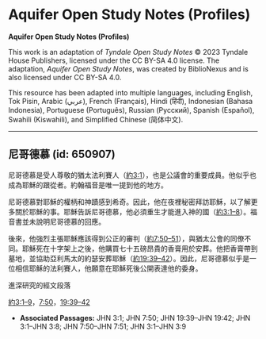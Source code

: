 # Aquifer Open Study Notes (Profiles)

**Aquifer Open Study Notes (Profiles)**

This work is an adaptation of *Tyndale Open Study Notes* © 2023 Tyndale House Publishers, licensed under the CC BY\-SA 4\.0 license. The adaptation, *Aquifer Open Study Notes*, was created by BiblioNexus and is also licensed under CC BY\-SA 4\.0\.

This resource has been adapted into multiple languages, including English, Tok Pisin, Arabic (عربي), French (Français), Hindi (हिंदी), Indonesian (Bahasa Indonesia), Portuguese (Português), Russian (Русский), Spanish (Español), Swahili (Kiswahili), and Simplified Chinese (简体中文).



--------------------------------

## 尼哥德慕 (id: 650907)

尼哥德慕是受人尊敬的猶太法利賽人（[約3:1](https://ref.ly/John3:1)），也是公議會的重要成員。他似乎也成為耶穌的跟從者。約翰福音是唯一提到他的地方。

尼哥德慕對耶穌的權柄和神蹟感到希奇。因此，他在夜裡秘密拜訪耶穌，以了解更多關於耶穌的事。耶穌告訴尼哥德慕，他必須重生才能進入神的國（[約3:1–8](https://ref.ly/John3:1-John3:8)）。福音書並未說明尼哥德慕的回應。

後來，他強烈主張耶穌應該得到公正的審判（[約7:50–51](https://ref.ly/John7:50-John7:51)），與猶太公會的同僚不同。耶穌死在十字架上之後，他購買七十五磅昂貴的香膏用於安葬。他把香膏帶到墓地，並協助亞利馬太的約瑟安葬耶穌（[約19:39–42](https://ref.ly/John19:39-John19:42)）。因此，尼哥德慕似乎是一位相信耶穌的法利賽人，他願意在耶穌死後公開表達他的委身。

進深研究的經文段落

[約3:1–9](https://ref.ly/John3:1-John3:9)，[7:50](https://ref.ly/John7:50)，[19:39–42](https://ref.ly/John19:39-John19:42)

* **Associated Passages:** JHN 3:1; JHN 7:50; JHN 19:39–JHN 19:42; JHN 3:1–JHN 3:8; JHN 7:50–JHN 7:51; JHN 3:1–JHN 3:9

